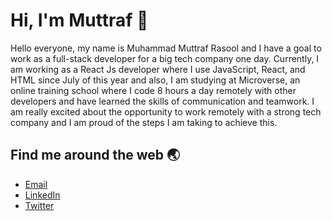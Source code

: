 # Hi, I'm Muttraf 👋

Hello everyone, my name is Muhammad Muttraf Rasool and I have a goal to work as a full-stack developer for a big tech company one day. Currently, I am working as a React Js developer where I use JavaScript, React, and HTML since July of this year and also, I am studying at Microverse, an online training school where I code 8 hours a day remotely with other developers and have learned the skills of communication and teamwork. I am really excited about the opportunity to work remotely with a strong tech company and I am proud of the steps I am taking to achieve this.

## Find me around the web :earth_asia:
- [Email](muttrafgujjar.787@gmail.com)
- [LinkedIn](https://www.linkedin.com/in/muhammad-muttraf-rasool-421819202)
- [Twitter](@MMuttrafRasool)

<!--
**App-Developer8866/App-Developer8866** is a ✨ _special_ ✨ repository because its `README.md` (this file) appears on your GitHub profile.

Here are some ideas to get you started:

- 🔭 I’m curretly working on ...
- 🌱 I’m currently learning ...
- 👯 I’m looking to collaborate on ...
- 🤔 I’m looking for help with ...
- 💬 Ask me about ...
- 📫 How to reach me: ...
- 😄 Pronouns: ...
- ⚡ Fun fact: ...
-->

